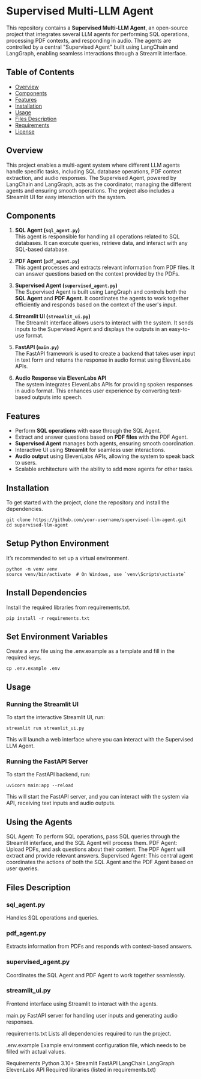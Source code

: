 # Supervised Multi-LLM Agent

This repository contains a **Supervised Multi-LLM Agent**, an open-source project that integrates several LLM agents for performing SQL operations, processing PDF contexts, and responding in audio. The agents are controlled by a central "Supervised Agent" built using LangChain and LangGraph, enabling seamless interactions through a Streamlit interface.

## Table of Contents

- [Overview](#overview)
- [Components](#components)
- [Features](#features)
- [Installation](#installation)
- [Usage](#usage)
- [Files Description](#files-description)
- [Requirements](#requirements)
- [License](#license)

## Overview

This project enables a multi-agent system where different LLM agents handle specific tasks, including SQL database operations, PDF context extraction, and audio responses. The Supervised Agent, powered by LangChain and LangGraph, acts as the coordinator, managing the different agents and ensuring smooth operations. The project also includes a Streamlit UI for easy interaction with the system.

## Components

1. **SQL Agent (`sql_agent.py`)**  
   This agent is responsible for handling all operations related to SQL databases. It can execute queries, retrieve data, and interact with any SQL-based database.

2. **PDF Agent (`pdf_agent.py`)**  
   This agent processes and extracts relevant information from PDF files. It can answer questions based on the context provided by the PDFs.

3. **Supervised Agent (`supervised_agent.py`)**  
   The Supervised Agent is built using LangGraph and controls both the **SQL Agent** and **PDF Agent**. It coordinates the agents to work together efficiently and responds based on the context of the user's input.

4. **Streamlit UI (`streamlit_ui.py`)**  
   The Streamlit interface allows users to interact with the system. It sends inputs to the Supervised Agent and displays the outputs in an easy-to-use format.

5. **FastAPI (`main.py`)**  
   The FastAPI framework is used to create a backend that takes user input in text form and returns the response in audio format using ElevenLabs APIs.

6. **Audio Response via ElevenLabs API**  
   The system integrates ElevenLabs APIs for providing spoken responses in audio format. This enhances user experience by converting text-based outputs into speech.

## Features

- Perform **SQL operations** with ease through the SQL Agent.
- Extract and answer questions based on **PDF files** with the PDF Agent.
- **Supervised Agent** manages both agents, ensuring smooth coordination.
- Interactive UI using **Streamlit** for seamless user interactions.
- **Audio output** using ElevenLabs APIs, allowing the system to speak back to users.
- Scalable architecture with the ability to add more agents for other tasks.

## Installation

To get started with the project, clone the repository and install the dependencies.

```
git clone https://github.com/your-username/supervised-llm-agent.git
cd supervised-llm-agent
```
## Setup Python Environment
It’s recommended to set up a virtual environment.

```
python -m venv venv
source venv/bin/activate  # On Windows, use `venv\Scripts\activate`
```
## Install Dependencies
Install the required libraries from requirements.txt.

```
pip install -r requirements.txt
```

## Set Environment Variables
Create a .env file using the .env.example as a template and fill in the required keys.

```
cp .env.example .env
```
## Usage
### Running the Streamlit UI
To start the interactive Streamlit UI, run:

```
streamlit run streamlit_ui.py
```
This will launch a web interface where you can interact with the Supervised LLM Agent.

### Running the FastAPI Server
To start the FastAPI backend, run:

```
uvicorn main:app --reload
```
This will start the FastAPI server, and you can interact with the system via API, receiving text inputs and audio outputs.

## Using the Agents
SQL Agent: To perform SQL operations, pass SQL queries through the Streamlit interface, and the SQL Agent will process them.
PDF Agent: Upload PDFs, and ask questions about their content. The PDF Agent will extract and provide relevant answers.
Supervised Agent: This central agent coordinates the actions of both the SQL Agent and the PDF Agent based on user queries.

## Files Description
### sql_agent.py
Handles SQL operations and queries.

### pdf_agent.py
Extracts information from PDFs and responds with context-based answers.

### supervised_agent.py
Coordinates the SQL Agent and PDF Agent to work together seamlessly.

### streamlit_ui.py
Frontend interface using Streamlit to interact with the agents.

main.py
FastAPI server for handling user inputs and generating audio responses.

requirements.txt
Lists all dependencies required to run the project.

.env.example
Example environment configuration file, which needs to be filled with actual values.

Requirements
Python 3.10+
Streamlit
FastAPI
LangChain
LangGraph
ElevenLabs API
Required libraries (listed in requirements.txt)
